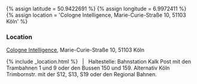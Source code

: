 {% assign latitude = 50.9422691 %}
{% assign longitude = 6.9972411 %}
{% assign location = 'Cologne Intelligence, Marie-Curie-Straße 10, 51103 Köln' %}

<h3>Location</h3>
<p>
	<a href="http://www.cologne-intelligence.de/ci-mobile-minds/">Cologne Intelligence</a>, Marie-Curie-Straße 10, 51103 Köln
</p>
<p>
{% include _location.html %}
&nbsp; | &nbsp; Haltestelle: Bahnstation Kalk Post mit den Trambahnen 1 und 9
oder den Bussen 150 und 159. Alternativ Köln Trimbornstr. mit der S12, S13, S19
oder den Regional Bahnen.
</p>
